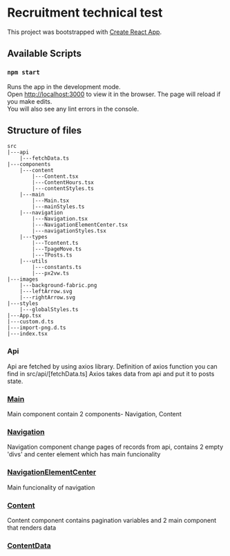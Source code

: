 # Recruitment technical test

This project was bootstrapped with [Create React App](https://github.com/facebook/create-react-app).

## Available Scripts

### `npm start`

Runs the app in the development mode.\
Open [http://localhost:3000](http://localhost:3000) to view it in the browser.
The page will reload if you make edits.\
You will also see any lint errors in the console.

## Structure of files

    src
    |---api
        |---fetchData.ts
    |---components
        |---content
            |---Content.tsx
            |---ContentHours.tsx
            |---contentStyles.ts
        |---main
            |---Main.tsx
            |---mainStyles.ts
        |---navigation
            |---Navigation.tsx
            |---NavigationElementCenter.tsx
            |---navigationStyles.tsx
        |---types
            |---Tcontent.ts
            |---TpageMove.ts
            |---TPosts.ts
        |---utils
            |---constants.ts
            |---px2vw.ts
    |---images
        |---background-fabric.png
        |---leftArrow.svg
        |---rightArrow.svg
    |---styles
        |---globalStyles.ts
    |---App.tsx
    |---custom.d.ts
    |---import-png.d.ts
    |---index.tsx

### Api
Api are fetched by using axios library.
Definition of axios function you can find in src/api/[fetchData.ts]
Axios takes data from api and put it to posts state.

### [Main](https://github.com/TomaszBeben/getresponse/blob/main/src/components/main/Main.tsx)
Main component contain 2 components- Navigation, Content

### [Navigation](https://github.com/TomaszBeben/getresponse/blob/main/src/components/navigation/Navigation.tsx)
Navigation component change pages of records from api,
contains 2 empty 'divs' and center element which has main funcionality

### [NavigationElementCenter](https://github.com/TomaszBeben/getresponse/blob/main/src/components/navigation/NavigationElementCenter.tsx)
Main funcionality of navigation

### [Content](https://github.com/TomaszBeben/getresponse/blob/main/src/components/content/Content.tsx)
Content component contains pagination variables and 2 main component that renders data

### [ContentData](https://github.com/TomaszBeben/getresponse/blob/main/src/components/content/Content.tsx)
